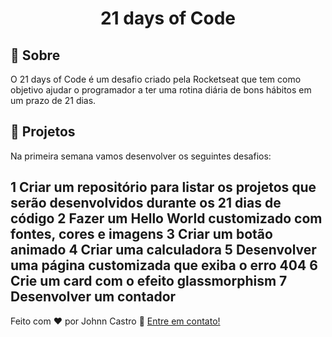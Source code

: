 <h1 align="center">
  21 days of Code
</h1>

## :page_with_curl: Sobre

O 21 days of Code é um desafio criado pela Rocketseat que tem como objetivo ajudar o programador a ter uma rotina diária de bons hábitos em um prazo de 21 dias.

## 🚀 Projetos

Na primeira semana vamos desenvolver os seguintes desafios:

1 Criar um repositório para listar os projetos que serão desenvolvidos durante os 21 dias de código
2 Fazer um Hello World customizado com fontes, cores e imagens
3 Criar um botão animado
4 Criar uma calculadora
5 Desenvolver uma página customizada que exiba o erro 404
6 Crie um card com o efeito glassmorphism
7 Desenvolver um contador
---

Feito com ♥ por Johnn Castro :wave: [Entre em contato!](https://www.linkedin.com/in/jonathan-castro-alves/)
